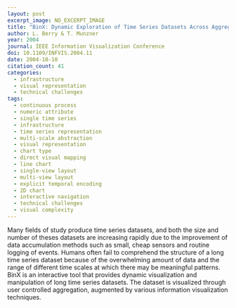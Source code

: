 ```yaml
---
layout: post
excerpt_image: NO_EXCERPT_IMAGE
title: "BinX: Dynamic Exploration of Time Series Datasets Across Aggregation Levels"
author: L. Berry & T. Munzner
year: 2004
journal: IEEE Information Visualization Conference
doi: 10.1109/INFVIS.2004.11
date: 2004-10-10
citation_count: 41
categories:
  - infrastructure
  - visual representation
  - technical challenges
tags:
  - continuous process
  - numeric attribute
  - single time series
  - infrastructure
  - time series representation
  - multi-scale abstraction
  - visual representation
  - chart type
  - direct visual mapping
  - line chart
  - single-view layout
  - multi-view layout
  - explicit temporal encoding
  - 2D chart
  - interactive navigation
  - technical challenges
  - visual complexity
---
```

Many fields of study produce time series datasets, and both the size and number of theses datasets are increasing rapidly due to the improvement of data accumulation methods such as small, cheap sensors and routine logging of events. Humans often fail to comprehend the structure of a long time series dataset because of the overwhelming amount of data and the range of different time scales at which there may be meaningful patterns. BinX is an interactive tool that provides dynamic visualization and manipulation of long time series datasets. The dataset is visualized through user controlled aggregation, augmented by various information visualization techniques.
